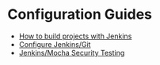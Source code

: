 # Configuration Guides

* [How to build projects with Jenkins](https://github.com/so87/Home-Lab/blob/master/Jenkins%20Build.md)
* [Configure Jenkins/Git](https://github.com/so87/Home-Lab/blob/master/Jenkins%20and%20Git%20Config)
* [Jenkins/Mocha Security Testing](https://github.com/so87/Home-Lab/blob/master/Jenkins%20and%20Mocha%20Security%20Testing)
